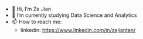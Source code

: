 - 👋 Hi, I’m Ze Jian
- 🌱 I’m currently studying Data Science and Analytics 
- 📫 How to reach me: 
  - linkedin: https://www.linkedin.com/in/zejiantan/

<!---
zejian99/zejian99 is a ✨ special ✨ repository because its `README.md` (this file) appears on your GitHub profile.
You can click the Preview link to take a look at your changes.
--->
